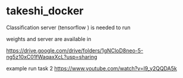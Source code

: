 # takeshi_docker

Classification server (tensorflow ) is needed to run

weights and server are available in 

https://drive.google.com/drive/folders/1gNCloD8neo-5-ng5z10xC01fWaqaxXcL?usp=sharing



example run task 2
https://www.youtube.com/watch?v=l9_y2QQDA5k
